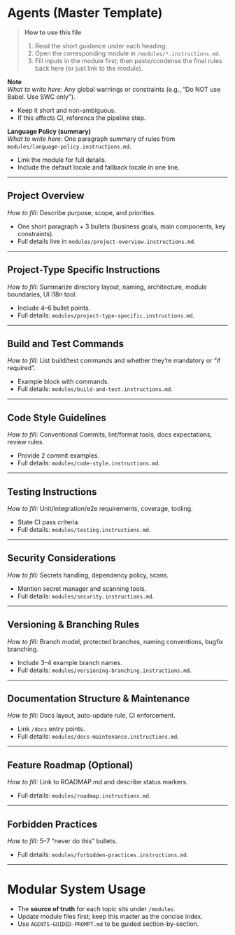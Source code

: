 # Agents (Master Template)

> **How to use this file**
> 1) Read the short guidance under each heading.
> 2) Open the corresponding module in `/modules/*.instructions.md`.
> 3) Fill inputs in the module first; then paste/condense the final rules back here (or just link to the module).

**Note**  
_What to write here:_ Any global warnings or constraints (e.g., “Do NOT use Babel. Use SWC only”).  
- Keep it short and non-ambiguous.
- If this affects CI, reference the pipeline step.

**Language Policy (summary)**  
_What to write here:_ One paragraph summary of rules from `modules/language-policy.instructions.md`.  
- Link the module for full details.
- Include the default locale and fallback locale in one line.

---

## Project Overview
_How to fill:_ Describe purpose, scope, and priorities.  
- One short paragraph + 3 bullets (business goals, main components, key constraints).  
- Full details live in `modules/project-overview.instructions.md`.

---

## Project-Type Specific Instructions
_How to fill:_ Summarize directory layout, naming, architecture, module boundaries, UI i18n tool.  
- Include 4–6 bullet points.  
- Full details: `modules/project-type-specific.instructions.md`.

---

## Build and Test Commands
_How to fill:_ List build/test commands and whether they’re mandatory or “if required”.  
- Example block with commands.  
- Full details: `modules/build-and-test.instructions.md`.

---

## Code Style Guidelines
_How to fill:_ Conventional Commits, lint/format tools, docs expectations, review rules.  
- Provide 2 commit examples.  
- Full details: `modules/code-style.instructions.md`.

---

## Testing Instructions
_How to fill:_ Unit/integration/e2e requirements, coverage, tooling.  
- State CI pass criteria.  
- Full details: `modules/testing.instructions.md`.

---

## Security Considerations
_How to fill:_ Secrets handling, dependency policy, scans.  
- Mention secret manager and scanning tools.  
- Full details: `modules/security.instructions.md`.

---

## Versioning & Branching Rules
_How to fill:_ Branch model, protected branches, naming conventions, bugfix branching.  
- Include 3–4 example branch names.  
- Full details: `modules/versioning-branching.instructions.md`.

---

## Documentation Structure & Maintenance
_How to fill:_ Docs layout, auto-update rule, CI enforcement.  
- Link `/docs` entry points.  
- Full details: `modules/docs-maintenance.instructions.md`.

---

## Feature Roadmap (Optional)
_How to fill:_ Link to ROADMAP.md and describe status markers.  
- Full details: `modules/roadmap.instructions.md`.

---

## Forbidden Practices
_How to fill:_ 5–7 “never do this” bullets.  
- Full details: `modules/forbidden-practices.instructions.md`.

---

# Modular System Usage
- The **source of truth** for each topic sits under `/modules`.  
- Update module files first; keep this master as the concise index.  
- Use `AGENTS-GUIDED-PROMPT.md` to be guided section-by-section.


